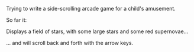 Trying to write a side-scrolling arcade game for a child's amusement.

So far it:

Displays a field of stars, with some large stars and some red supernovae...

... and will scroll back and forth with the arrow keys.

